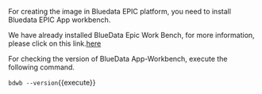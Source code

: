For creating the image in Bluedata EPIC platform, you need to install Bluedata EPIC App workbench.

We have already installed BlueData Epic Work Bench, for more information, please click on this link.[here](https://bluedata.zendesk.com/hc/en-us/categories/115000240313-App-Workbench)

For checking the version of BlueData App-Workbench, execute the following command.

`bdwb --version`{{execute}}
